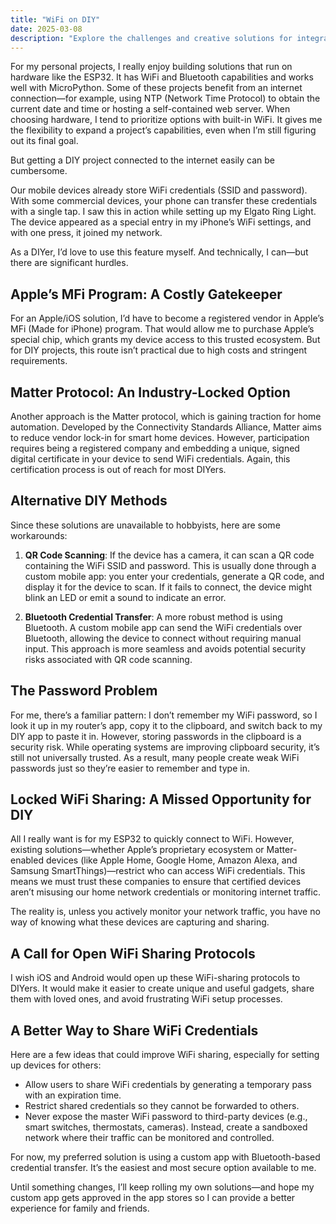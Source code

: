 ```yaml
---
title: "WiFi on DIY"
date: 2025-03-08
description: "Explore the challenges and creative solutions for integrating WiFi into DIY projects, from using the ESP32 to navigating protocols like Matter and Apple's MFI."
---
```


For my personal projects, I really enjoy building solutions that run on hardware like the ESP32. It has WiFi and Bluetooth capabilities and works well with MicroPython. Some of these projects benefit from an internet connection—for example, using NTP (Network Time Protocol) to obtain the current date and time or hosting a self-contained web server. When choosing hardware, I tend to prioritize options with built-in WiFi. It gives me the flexibility to expand a project’s capabilities, even when I’m still figuring out its final goal.

But getting a DIY project connected to the internet easily can be cumbersome.

Our mobile devices already store WiFi credentials (SSID and password). With some commercial devices, your phone can transfer these credentials with a single tap. I saw this in action while setting up my Elgato Ring Light. The device appeared as a special entry in my iPhone’s WiFi settings, and with one press, it joined my network.

As a DIYer, I’d love to use this feature myself. And technically, I can—but there are significant hurdles.

## Apple’s MFi Program: A Costly Gatekeeper

For an Apple/iOS solution, I’d have to become a registered vendor in Apple’s MFi (Made for iPhone) program. That would allow me to purchase Apple’s special chip, which grants my device access to this trusted ecosystem. But for DIY projects, this route isn’t practical due to high costs and stringent requirements.

## Matter Protocol: An Industry-Locked Option

Another approach is the Matter protocol, which is gaining traction for home automation. Developed by the Connectivity Standards Alliance, Matter aims to reduce vendor lock-in for smart home devices. However, participation requires being a registered company and embedding a unique, signed digital certificate in your device to send WiFi credentials. Again, this certification process is out of reach for most DIYers.

## Alternative DIY Methods

Since these solutions are unavailable to hobbyists, here are some workarounds:

1. **QR Code Scanning**: If the device has a camera, it can scan a QR code containing the WiFi SSID and password. This is usually done through a custom mobile app: you enter your credentials, generate a QR code, and display it for the device to scan. If it fails to connect, the device might blink an LED or emit a sound to indicate an error.

2. **Bluetooth Credential Transfer**: 
A more robust method is using Bluetooth. A custom mobile app can send the WiFi credentials over Bluetooth, allowing the device to connect without requiring manual input. This approach is more seamless and avoids potential security risks associated with QR code scanning.

## The Password Problem

For me, there’s a familiar pattern: I don’t remember my WiFi password, so I look it up in my router’s app, copy it to the clipboard, and switch back to my DIY app to paste it in. However, storing passwords in the clipboard is a security risk. While operating systems are improving clipboard security, it’s still not universally trusted. As a result, many people create weak WiFi passwords just so they’re easier to remember and type in.

## Locked WiFi Sharing: A Missed Opportunity for DIY

All I really want is for my ESP32 to quickly connect to WiFi. However, existing solutions—whether Apple’s proprietary ecosystem or Matter-enabled devices (like Apple Home, Google Home, Amazon Alexa, and Samsung SmartThings)—restrict who can access WiFi credentials. This means we must trust these companies to ensure that certified devices aren’t misusing our home network credentials or monitoring internet traffic.

The reality is, unless you actively monitor your network traffic, you have no way of knowing what these devices are capturing and sharing.

## A Call for Open WiFi Sharing Protocols

I wish iOS and Android would open up these WiFi-sharing protocols to DIYers. It would make it easier to create unique and useful gadgets, share them with loved ones, and avoid frustrating WiFi setup processes.

## A Better Way to Share WiFi Credentials

Here are a few ideas that could improve WiFi sharing, especially for setting up devices for others:

* Allow users to share WiFi credentials by generating a temporary pass with an expiration time.
* Restrict shared credentials so they cannot be forwarded to others.
* Never expose the master WiFi password to third-party devices (e.g., smart switches, thermostats, cameras). Instead, create a sandboxed network where their traffic can be monitored and controlled.

For now, my preferred solution is using a custom app with Bluetooth-based credential transfer. It’s the easiest and most secure option available to me.

Until something changes, I’ll keep rolling my own solutions—and hope my custom app gets approved in the app stores so I can provide a better experience for family and friends.

